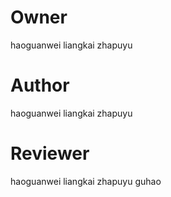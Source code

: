 # Owner
haoguanwei
liangkai
zhapuyu

# Author
haoguanwei
liangkai
zhapuyu

# Reviewer
haoguanwei
liangkai
zhapuyu
guhao
